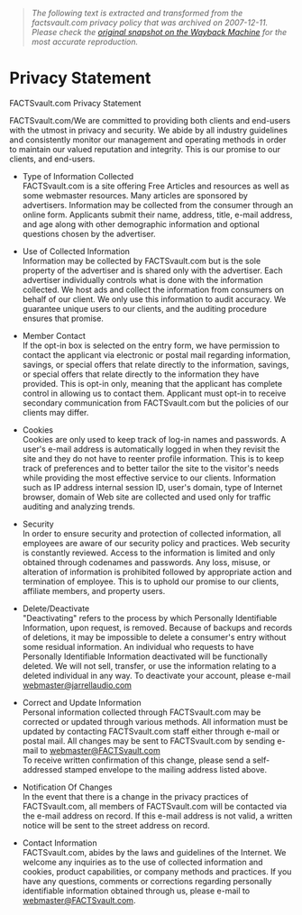 > *The following text is extracted and transformed from the factsvault.com privacy policy that was archived on 2007-12-11. Please check the [original snapshot on the Wayback Machine](https://web.archive.org/web/20071211023423id_/http%3A//factsvault.com/privacy.htm) for the most accurate reproduction.*

# Privacy Statement

FACTSvault.com Privacy Statement 

FACTSvault.com/We are committed to providing both clients and end-users with the utmost in privacy and security. We abide by all industry guidelines and consistently monitor our management and operating methods in order to maintain our valued reputation and integrity. This is our promise to our clients, and end-users. 

  * Type of Information Collected  
FACTSvault.com is a site offering Free Articles and resources as well as some webmaster resources. Many articles are sponsored by advertisers. Information may be collected from the consumer through an online form. Applicants submit their name, address, title, e-mail address, and age along with other demographic information and optional questions chosen by the advertiser.   

  * Use of Collected Information  
Information may be collected by FACTSvault.com but is the sole property of the advertiser and is shared only with the advertiser. Each advertiser individually controls what is done with the information collected. We host ads and collect the information from consumers on behalf of our client. We only use this information to audit accuracy. We guarantee unique users to our clients, and the auditing procedure ensures that promise.   

  * Member Contact  
If the opt-in box is selected on the entry form, we have permission to contact the applicant via electronic or postal mail regarding information, savings, or special offers that relate directly to the information, savings, or special offers that relate directly to the information they have provided. This is opt-in only, meaning that the applicant has complete control in allowing us to contact them. Applicant must opt-in to receive secondary communication from FACTSvault.com but the policies of our clients may differ.   

  * Cookies  
Cookies are only used to keep track of log-in names and passwords. A user's e-mail address is automatically logged in when they revisit the site and they do not have to reenter profile information. This is to keep track of preferences and to better tailor the site to the visitor's needs while providing the most effective service to our clients. Information such as IP address internal session ID, user's domain, type of Internet browser, domain of Web site are collected and used only for traffic auditing and analyzing trends.   

  * Security  
In order to ensure security and protection of collected information, all employees are aware of our security policy and practices. Web security is constantly reviewed. Access to the information is limited and only obtained through codenames and passwords. Any loss, misuse, or alteration of information is prohibited followed by appropriate action and termination of employee. This is to uphold our promise to our clients, affiliate members, and property users.   

  * Delete/Deactivate  
"Deactivating" refers to the process by which Personally Identifiable Information, upon request, is removed. Because of backups and records of deletions, it may be impossible to delete a consumer's entry without some residual information. An individual who requests to have Personally Identifiable Information deactivated will be functionally deleted. We will not sell, transfer, or use the information relating to a deleted individual in any way. To deactivate your account, please e-mail webmaster@jarrellaudio.com   

  * Correct and Update Information  
Personal information collected through FACTSvault.com may be corrected or updated through various methods. All information must be updated by contacting FACTSvault.com staff either through e-mail or postal mail. All changes may be sent to FACTSvault.com by sending e-mail to webmaster@FACTSvault.com   
To receive written confirmation of this change, please send a self-addressed stamped envelope to the mailing address listed above.   

  * Notification Of Changes  
In the event that there is a change in the privacy practices of FACTSvault.com, all members of FACTSvault.com will be contacted via the e-mail address on record. If this e-mail address is not valid, a written notice will be sent to the street address on record.   

  * Contact Information  
FACTSvault.com, abides by the laws and guidelines of the Internet. We welcome any inquiries as to the use of collected information and cookies, product capabilities, or company methods and practices. If you have any questions, comments or corrections regarding personally identifiable information obtained through us, please e-mail to webmaster@FACTSvault.com. 


